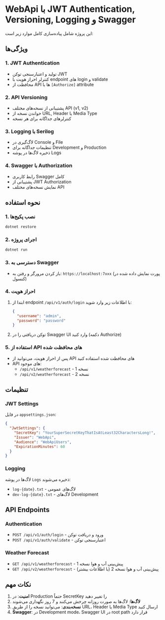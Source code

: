 # WebApi با JWT Authentication, Versioning, Logging و Swagger

این پروژه شامل پیاده‌سازی کامل موارد زیر است:

## ویژگی‌ها

### 1. JWT Authentication
- تولید و اعتبارسنجی توکن JWT
- کنترلر احراز هویت با endpoint های login و validate
- محافظت از API ها با `[Authorize]` attribute

### 2. API Versioning
- پشتیبانی از نسخه‌های مختلف API (v1, v2)
- خواندن نسخه از URL, Header یا Media Type
- کنترلرهای جداگانه برای هر نسخه

### 3. Logging با Serilog
- لاگ‌گیری در Console و File
- تنظیمات جداگانه برای Development و Production
- ذخیره لاگ‌ها در پوشه Logs

### 4. Swagger با Authorization
- رابط کاربری Swagger کامل
- پشتیبانی از JWT Authorization
- نمایش نسخه‌های مختلف API

## نحوه استفاده

### 1. نصب پکیج‌ها
```bash
dotnet restore
```

### 2. اجرای پروژه
```bash
dotnet run
```

### 3. دسترسی به Swagger
- باز کردن مرورگر و رفتن به: `https://localhost:7xxx` (پورت نمایش داده شده در کنسول)

### 4. احراز هویت
1. ابتدا از endpoint `/api/v1/auth/login` با اطلاعات زیر وارد شوید:
   ```json
   {
     "username": "admin",
     "password": "password"
   }
   ```

2. توکن دریافتی را در Swagger UI وارد کنید (دکمه Authorize)

### 5. استفاده از API های محافظت شده
- پس از احراز هویت، می‌توانید از API های محافظت شده استفاده کنید
- API های موجود:
  - `/api/v1/weatherforecast` - نسخه 1
  - `/api/v2/weatherforecast` - نسخه 2

## تنظیمات

### JWT Settings
در فایل `appsettings.json`:
```json
{
  "JwtSettings": {
    "SecretKey": "YourSuperSecretKeyThatIsAtLeast32CharactersLong!",
    "Issuer": "WebApi",
    "Audience": "WebApiUsers",
    "ExpirationMinutes": 60
  }
}
```

### Logging
لاگ‌ها در پوشه `Logs` ذخیره می‌شوند:
- `log-{date}.txt` - لاگ‌های عمومی
- `dev-log-{date}.txt` - لاگ‌های Development

## API Endpoints

### Authentication
- `POST /api/v1/auth/login` - ورود و دریافت توکن
- `POST /api/v1/auth/validate` - اعتبارسنجی توکن

### Weather Forecast
- `GET /api/v1/weatherforecast` - پیش‌بینی آب و هوا نسخه 1
- `GET /api/v2/weatherforecast` - پیش‌بینی آب و هوا نسخه 2 (با اطلاعات بیشتر)

## نکات مهم

1. **امنیت**: در Production حتماً SecretKey را تغییر دهید
2. **لاگ‌ها**: لاگ‌ها به صورت روزانه چرخش می‌کنند و 7 روز نگهداری می‌شوند
3. **نسخه‌بندی**: می‌توانید نسخه را از طریق URL، Header یا Media Type ارسال کنید
4. **Swagger**: در Development mode، Swagger UI در root path قرار دارد

